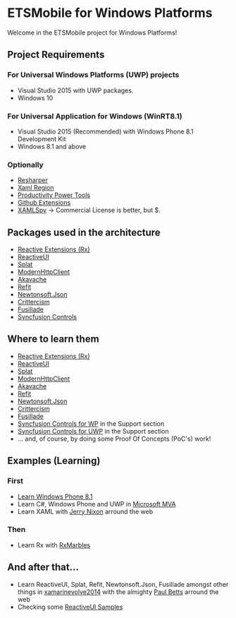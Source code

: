 # ETSMobile for Windows Platforms
Welcome in the ETSMobile project for Windows Platforms!

## Project Requirements
### For Universal Windows Platforms (UWP) projects
* Visual Studio 2015 with UWP packages.
* Windows 10

### For Universal Application for Windows (WinRT8.1)
* Visual Studio 2015 (Recommended) with Windows Phone 8.1 Development Kit
* Windows 8.1 and above

### Optionally
* [Resharper](https://www.jetbrains.com/resharper/)
* [Xaml Region](https://visualstudiogallery.msdn.microsoft.com/3c534623-bb05-417f-afc0-c9e26bf0e177)
* [Productivity Power Tools](https://visualstudiogallery.msdn.microsoft.com/d0d33361-18e2-46c0-8ff2-4adea1e34fef)
* [Github Extensions](https://visualstudio.github.com/)
* [XAMLSpy](http://xamlspy.com/) -> Commercial License is better, but $.

## Packages used in the architecture
* [Reactive Extensions (Rx)](https://msdn.microsoft.com/en-ca/data/gg577609.aspx)
* [ReactiveUI](http://reactiveui.net/)
* [Splat](https://github.com/paulcbetts/splat)
* [ModernHttpClient](https://github.com/paulcbetts/ModernHttpClient)
* [Akavache](https://github.com/akavache/Akavache)
* [Refit](https://github.com/paulcbetts/refit)
* [Newtonsoft.Json](https://www.nuget.org/packages/Newtonsoft.Json)
* [Crittercism](http://www.crittercism.com/)
* [Fusillade](https://github.com/paulcbetts/fusillade)
* [Syncfusion Controls](http://www.syncfusion.com/)

## Where to learn them
* [Reactive Extensions (Rx)](http://www.introtorx.com/content/v1.0.10621.0/01_WhyRx.html)
* [ReactiveUI](http://docs.reactiveui.net/en/index.html)
* [Splat](https://github.com/paulcbetts/splat)
* [ModernHttpClient](https://github.com/paulcbetts/ModernHttpClient)
* [Akavache](https://github.com/akavache/Akavache)
* [Refit](https://github.com/paulcbetts/refit)
* [Newtonsoft.Json](https://www.nuget.org/packages/Newtonsoft.Json)
* [Crittercism](http://www.crittercism.com/)
* [Fusillade](https://github.com/paulcbetts/fusillade)
* [Syncfusion Controls for WP](http://www.syncfusion.com/products/windows-phone) in the Support section
* [Syncfusion Controls for UWP](http://www.syncfusion.com/products/uwp) in the Support section
* ... and, of course, by doing some Proof Of Concepts (PoC's) work!

## Examples (Learning)
### First
* [Learn Windows Phone 8.1](https://channel9.msdn.com/Series/Windows-Phone-8-1-Development-for-Absolute-Beginners)
* Learn C#, Windows Phone and UWP in [Microsoft MVA](https://mva.microsoft.com/)
* Learn XAML with [Jerry Nixon](http://blog.jerrynixon.com/) arround the web

### Then
* Learn Rx with [RxMarbles](http://rxmarbles.com/)

## And after that...
* Learn ReactiveUI, Splat, Refit, Newtonsoft.Json, Fusillade amongst other things in [xamarinevolve2014](https://github.com/paulcbetts/xamarinevolve2014) with the almighty [Paul Betts](https://github.com/paulcbetts) arround the web
* Checking some [ReactiveUI Samples](https://github.com/reactiveui/ReactiveUI/issues/979)
